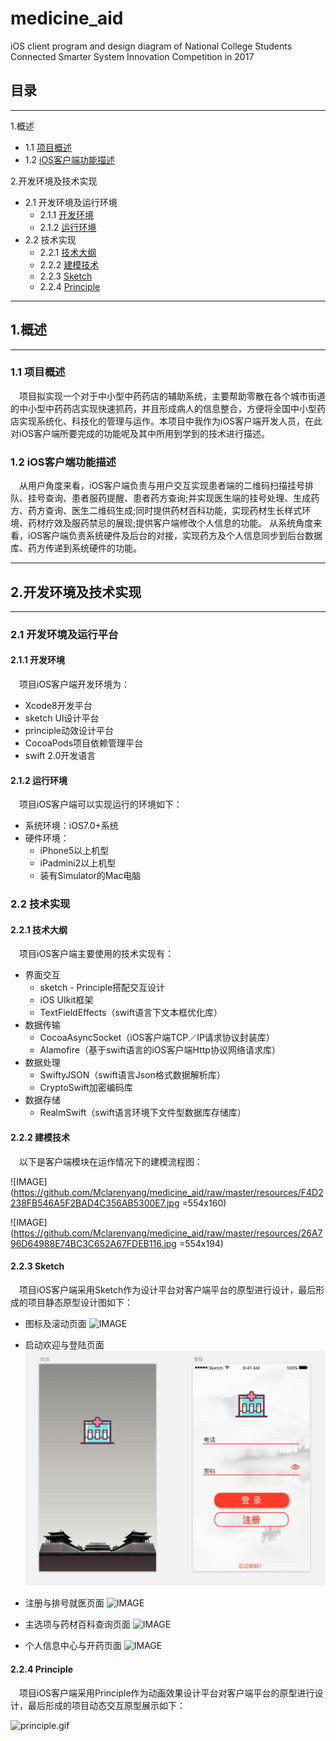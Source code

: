 # medicine_aid
iOS client program and design diagram of National College Students Connected Smarter System Innovation Competition in 2017 

## 目录

---

1.概述

* 1.1 [项目概述](#项目描述)
* 1.2 [iOS客户端功能描述](#iOS客户端功能描述)

2.开发环境及技术实现

* 2.1 开发环境及运行环境
  * 2.1.1 [开发环境](#开发环境)
  * 2.1.2 [运行环境](#运行环境)
* 2.2 技术实现 
  * 2.2.1 [技术大纲](#技术大纲) 
  * 2.2.2 [建模技术](#建模技术)
  * 2.2.3 [Sketch](#Sketch)
  * 2.2.4 [Principle](#Principle)

---

## 1.概述
---
###  1.1 项目概述
<a name='项目概述'/>
&emsp;项目拟实现一个对于中小型中药药店的辅助系统，主要帮助零散在各个城市街道的中小型中药药店实现快速抓药，并且形成病人的信息整合，方便将全国中小型药店实现系统化、科技化的管理与运作。本项目中我作为iOS客户端开发人员，在此对iOS客户端所要完成的功能呢及其中所用到学到的技术进行描述。

### 1.2 iOS客户端功能描述
<a name='iOS客户端功能描述'/>
&emsp;从用户角度来看，iOS客户端负责与用户交互实现患者端的二维码扫描挂号排队、挂号查询、患者服药提醒、患者药方查询;并实现医生端的挂号处理、生成药方、药方查询、医生二维码生成;同时提供药材百科功能，实现药材生长样式环境、药材疗效及服药禁忌的展现;提供客户端修改个人信息的功能。
从系统角度来看，iOS客户端负责系统硬件及后台的对接，实现药方及个人信息同步到后台数据库、药方传递到系统硬件的功能。

---
## 2.开发环境及技术实现
---
### 2.1 开发环境及运行平台
#### 2.1.1 开发环境
<a name='开发环境'/>
&emsp;项目iOS客户端开发环境为：

* Xcode8开发平台
* sketch UI设计平台
* principle动效设计平台
* CocoaPods项目依赖管理平台
* swift 2.0开发语言

#### 2.1.2 运行环境
<a name='运行环境'/>
&emsp;项目iOS客户端可以实现运行的环境如下：

* 系统环境：iOS7.0+系统
* 硬件环境：
  * iPhone5以上机型
  * iPadmini2以上机型
  * 装有Simulator的Mac电脑

### 2.2 技术实现
#### 2.2.1 技术大纲
<a name='技术大纲'/>
&emsp;项目iOS客户端主要使用的技术实现有：

  * 界面交互
    * sketch - Principle搭配交互设计
    * iOS UIkit框架
    * TextFieldEffects（swift语言下文本框优化库）
  * 数据传输
    * CocoaAsyncSocket（iOS客户端TCP／IP请求协议封装库）
    * Alamofire（基于swift语言的iOS客户端Http协议网络请求库）
  * 数据处理
    * SwiftyJSON（swift语言Json格式数据解析库）
    * CryptoSwift加密编码库
  * 数据存储
    * RealmSwift（swift语言环境下文件型数据库存储库） 

#### 2.2.2 建模技术
<a name='建模技术'/>
&emsp;以下是客户端模块在运作情况下的建模流程图：

![IMAGE](https://github.com/Mclarenyang/medicine_aid/raw/master/resources/F4D2238FB546A5F2BAD4C356AB5300E7.jpg =554x160)

![IMAGE](https://github.com/Mclarenyang/medicine_aid/raw/master/resources/26A796D64988E74BC3C652A67FDEB116.jpg =554x194)

#### 2.2.3 Sketch
<a name='Sketch'/>
&emsp;项目iOS客户端采用Sketch作为设计平台对客户端平台的原型进行设计，最后形成的项目静态原型设计图如下：
  
* 图标及滚动页面
![IMAGE](https://github.com/Mclarenyang/medicine_aid/raw/master/resources/761490956AAFB7E0442F5F48353D64D1.jpg=844x115)

* 启动欢迎与登陆页面
![IMAGE](https://github.com/Mclarenyang/medicine_aid/raw/master/resources/906B1EA511A008E689D1610261F8C63C.jpg)

* 注册与排号就医页面
![IMAGE](https://github.com/Mclarenyang/medicine_aid/raw/master/resources/F10996AB7A46086D913353E511C23294.jpg=698x566)

* 主选项与药材百科查询页面
![IMAGE](https://github.com/Mclarenyang/medicine_aid/raw/master/resources/E226F55966B6C1B2F4D1A9734BFFC808.jpg=735x616)

* 个人信息中心与开药页面
![IMAGE](https://github.com/Mclarenyang/medicine_aid/raw/master/resources/FD457B20A109C64720FCBFD6B1558A54.jpg=745x593)

#### 2.2.4 Principle
<a name='Principle' />
&emsp;项目iOS客户端采用Principle作为动画效果设计平台对客户端平台的原型进行设计，最后形成的项目动态交互原型展示如下：

![principle.gif](https://github.com/Mclarenyang/medicine_aid/raw/master/resources/53214F8DDBAF4C2E9AACEC196A61C1AE.gif=800x600)
